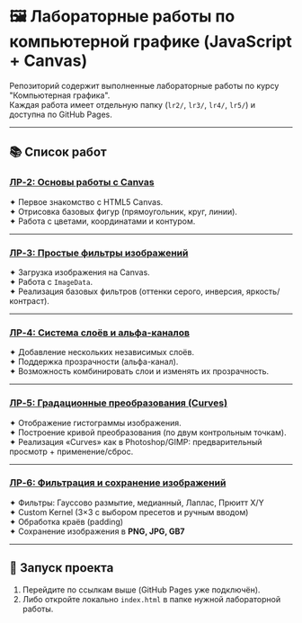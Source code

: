# 🖼️ Лабораторные работы по компьютерной графике (JavaScript + Canvas)

Репозиторий содержит выполненные лабораторные работы по курсу "Компьютерная графика".  
Каждая работа имеет отдельную папку (`lr2/`, `lr3/`, `lr4/`, `lr5/`) и доступна по GitHub Pages.

---

## 📚 Список работ

### [ЛР‑2: Основы работы с Canvas](https://twitchmayers.github.io/image-lab2/lr2/)
✦ Первое знакомство с HTML5 Canvas.  
✦ Отрисовка базовых фигур (прямоугольник, круг, линии).  
✦ Работа с цветами, координатами и контуром.

---

### [ЛР‑3: Простые фильтры изображений](https://twitchmayers.github.io/image-lab2/lr3/)
✦ Загрузка изображения на Canvas.  
✦ Работа с `ImageData`.  
✦ Реализация базовых фильтров (оттенки серого, инверсия, яркость/контраст).

---

### [ЛР‑4: Система слоёв и альфа-каналов](https://twitchmayers.github.io/image-lab2/lr4/)
✦ Добавление нескольких независимых слоёв.  
✦ Поддержка прозрачности (альфа-канал).  
✦ Возможность комбинировать слои и изменять их прозрачность.

---

### [ЛР‑5: Градационные преобразования (Curves)](https://twitchmayers.github.io/image-lab2/lr5/)
✦ Отображение гистограммы изображения.  
✦ Построение кривой преобразования (по двум контрольным точкам).  
✦ Реализация «Curves» как в Photoshop/GIMP: предварительный просмотр + применение/сброс.

---

### [ЛР‑6: Фильтрация и сохранение изображений](https://twitchmayers.github.io/image-lab2/lr6/)
✦ Фильтры: Гауссово размытие, медианный, Лаплас, Прюитт X/Y  
✦ Custom Kernel (3×3 с выбором пресетов и ручным вводом)  
✦ Обработка краёв (padding)  
✦ Сохранение изображения в **PNG, JPG, GB7**  

---

## 🚀 Запуск проекта
1. Перейдите по ссылкам выше (GitHub Pages уже подключён).  
2. Либо откройте локально `index.html` в папке нужной лабораторной работы.
